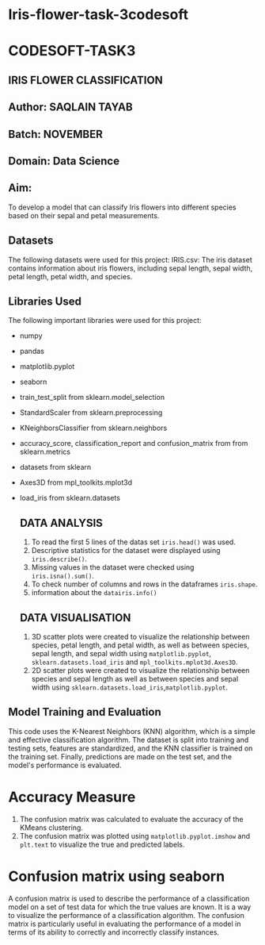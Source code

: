 # Iris-flower-task-3codesoft
# CODESOFT-TASK3

## IRIS FLOWER CLASSIFICATION

## Author: SAQLAIN TAYAB

## Batch: NOVEMBER

## Domain: Data Science

## Aim:
To develop a model that can classify Iris flowers into different species based on their sepal and petal
measurements. 

## Datasets

The following datasets were used for this project:
IRIS.csv: The iris dataset contains information about iris flowers, including sepal length, sepal width, petal length, petal width, and species.

## Libraries Used

The following important libraries were used for this project:

- numpy
- pandas
- matplotlib.pyplot
- seaborn
- train_test_split from sklearn.model_selection
- StandardScaler from sklearn.preprocessing
- KNeighborsClassifier from sklearn.neighbors
- accuracy_score, classification_report and confusion_matrix from from sklearn.metrics
- datasets from sklearn
- Axes3D from mpl_toolkits.mplot3d
- load_iris from sklearn.datasets

  ## DATA ANALYSIS

  1. To read the first 5 lines of the datas set `iris.head()` was used.
  2. Descriptive statistics for the dataset were displayed using `iris.describe()`.
  3. Missing values in the dataset were checked using `iris.isna().sum()`.
  4. To check number of columns and rows in the dataframes `iris.shape`.
  5. information about the `datairis.info()`
 
  ## DATA VISUALISATION

  1. 3D scatter plots were created to visualize the relationship between species, petal length, and petal width, as well as between species, sepal length, and sepal width using `matplotlib.pyplot`, `sklearn.datasets.load_iris` and `mpl_toolkits.mplot3d.Axes3D`.
  2. 2D scatter plots were created to visualize the relationship between species and sepal length
  as well as between species and sepal width using `sklearn.datasets.load_iris`,`matplotlib.pyplot`.

## Model Training and Evaluation

This code uses the K-Nearest Neighbors (KNN) algorithm, which is a simple and effective classification algorithm. The dataset is split into training and testing sets, features are standardized, and the KNN classifier is trained on the training set. Finally, predictions are made on the test set, and the model's performance is evaluated.

 # Accuracy Measure

1. The confusion matrix was calculated to evaluate the accuracy of the KMeans clustering.
2. The confusion matrix was plotted using `matplotlib.pyplot.imshow` and `plt.text` to visualize the true and predicted labels.

# Confusion matrix using seaborn

A confusion matrix is used to describe the performance of a classification model on a set of test data for which the true values are known. It is a way to visualize the performance of a classification algorithm. The confusion matrix is particularly useful in evaluating the performance of a model in terms of its ability to correctly and incorrectly classify instances.
  
